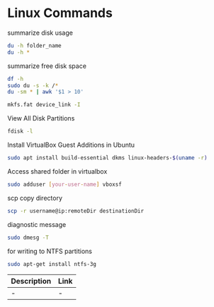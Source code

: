 # Linux Commands

summarize disk usage
```sh
du -h folder_name
du -h *
```

summarize free disk space
```sh
df -h
sudo du -s -k /*
du -sm * | awk '$1 > 10'
```

```sh
mkfs.fat device_link -I
```

View All Disk Partitions
```sh
fdisk -l
```

Install VirtualBox Guest Additions in Ubuntu
```sh
sudo apt install build-essential dkms linux-headers-$(uname -r)
```

Access shared folder in virtualbox
```sh
sudo adduser [your-user-name] vboxsf
```

scp copy directory
```sh
scp -r username@ip:remoteDir destinationDir
```

diagnostic message
```sh
sudo dmesg -T
```

for writing to NTFS partitions
```sh
sudo apt-get install ntfs-3g
```


| Description | Link |
| ------ | ------ |
| - | -|
